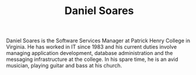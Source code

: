 ﻿---
title: Daniel Soares
description: ""
image: /images/author/daniel-soares.jpg
social:
- icon: fab fa-facebook
  link: https://facebook.com/#
- icon: fab fa-twitter
  link: https://twitter.com/#
- icon: fab fa-github
  link: https://github.com/#
- icon: fas fa-link
  link: ""
- icon: fab fa-linkedin-in
  link: https://www.linkedin.com/in/#/
- icon: fab fa-youtube
  link: '#'
- icon: fab fa-twitch
  link: https://www.twitch.tv/#

---
Daniel Soares is the Software Services Manager at Patrick Henry College in Virginia. He has worked in IT since 1983 and his current duties involve managing application development, database administration and the messaging infrastructure at the college. In his spare time, he is an avid musician, playing guitar and bass at his church.
